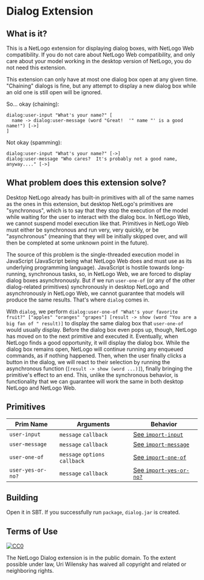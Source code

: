 # Dialog Extension

## What is it?

This is a NetLogo extension for displaying dialog boxes, with NetLogo Web compatibility.  If you do not care about NetLogo Web compatibility, and only care about your model working in the desktop version of NetLogo, you do not need this extension.

This extension can only have at most one dialog box open at any given time.  "Chaining" dialogs is fine, but any attempt to display a new dialog box while an old one is still open will be ignored.

So... okay (chaining):

```
dialog:user-input "What's your name?" [
  name -> dialog:user-message (word "Great!  '" name "' is a good name!") [->]
]
```

Not okay (spamming):

```
dialog:user-input "What's your name?" [->]
dialog:user-message "Who cares?  It's probably not a good name, anyway...." [->]
```

## What problem does this extension solve?

Desktop NetLogo already has built-in primitives with all of the same names as the ones in this extension, but desktop NetLogo's primitives are "synchronous", which is to say that they stop the execution of the model while waiting for the user to interact with the dialog box.  In NetLogo Web, we cannot suspend model execution like that.  Primitives in NetLogo Web must either be synchronous and run very, very quickly, or be "asynchronous" (meaning that they will be initially skipped over, and will then be completed at some unknown point in the future).

The source of this problem is the single-threaded execution model in JavaScript (JavaScript being what NetLogo Web does and must use as its underlying programming language).  JavaScript is hostile towards long-running, synchronous tasks, so, in NetLogo Web, we are forced to display dialog boxes asynchronously.  But if we run `user-one-of` (or any of the other dialog-related primitives) synchronously in desktop NetLogo and asynchronously in NetLogo Web, we cannot guarantee that models will produce the same results.  That's where `dialog` comes in.

With `dialog`, we perform `dialog:user-one-of "What's your favorite fruit?" ["apples" "oranges" "grapes"] [result -> show (word "You are a big fan of " result)]` to display the same dialog box that `user-one-of` would usually display.  Before the dialog box even pops up, though, NetLogo has moved on to the next primitive and executed it.  Eventually, when NetLogo finds a good opportunity, it will display the dialog box.  While the dialog box remains open, NetLogo will continue running any enqueued commands, as if nothing happened.  Then, when the user finally clicks a button in the dialog, we will react to their selection by running the asynchronous function (`[result -> show (word ...)]`), finally bringing the primitive's effect to an end.  This, unlike the synchronous behavior, is functionality that we can guarantee will work the same in both desktop NetLogo and NetLogo Web.

## Primitives

| Prim Name         | Arguments                      | Behavior
| ----------------- | ------------------------------ | --------
| `user-input`      | `message` `callback`           | [See `import-input`](https://ccl.northwestern.edu/netlogo/docs/dictionary.html#user-input)
| `user-message`    | `message` `callback`           | [See `import-message`](https://ccl.northwestern.edu/netlogo/docs/dictionary.html#user-message)
| `user-one-of`     | `message` `options` `callback` | [See `import-one-of`](https://ccl.northwestern.edu/netlogo/docs/dictionary.html#user-one-of)
| `user-yes-or-no?` | `message` `callback`           | [See `import-yes-or-no?`](https://ccl.northwestern.edu/netlogo/docs/dictionary.html#user-yes-or-no)

## Building

Open it in SBT.  If you successfully run `package`, `dialog.jar` is created.

## Terms of Use

[![CC0](http://i.creativecommons.org/p/zero/1.0/88x31.png)](http://creativecommons.org/publicdomain/zero/1.0/)

The NetLogo Dialog extension is in the public domain.  To the extent possible under law, Uri Wilensky has waived all copyright and related or neighboring rights.
